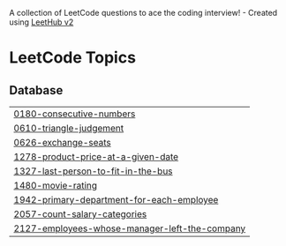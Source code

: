 A collection of LeetCode questions to ace the coding interview! - Created using [LeetHub v2](https://github.com/arunbhardwaj/LeetHub-2.0)
<!---LeetCode Topics Start-->
# LeetCode Topics
## Database
|  |
| ------- |
| [0180-consecutive-numbers](https://github.com/Dhruv3595/Leetcodedhruv/tree/master/0180-consecutive-numbers) |
| [0610-triangle-judgement](https://github.com/Dhruv3595/Leetcodedhruv/tree/master/0610-triangle-judgement) |
| [0626-exchange-seats](https://github.com/Dhruv3595/Leetcodedhruv/tree/master/0626-exchange-seats) |
| [1278-product-price-at-a-given-date](https://github.com/Dhruv3595/Leetcodedhruv/tree/master/1278-product-price-at-a-given-date) |
| [1327-last-person-to-fit-in-the-bus](https://github.com/Dhruv3595/Leetcodedhruv/tree/master/1327-last-person-to-fit-in-the-bus) |
| [1480-movie-rating](https://github.com/Dhruv3595/Leetcodedhruv/tree/master/1480-movie-rating) |
| [1942-primary-department-for-each-employee](https://github.com/Dhruv3595/Leetcodedhruv/tree/master/1942-primary-department-for-each-employee) |
| [2057-count-salary-categories](https://github.com/Dhruv3595/Leetcodedhruv/tree/master/2057-count-salary-categories) |
| [2127-employees-whose-manager-left-the-company](https://github.com/Dhruv3595/Leetcodedhruv/tree/master/2127-employees-whose-manager-left-the-company) |
<!---LeetCode Topics End-->